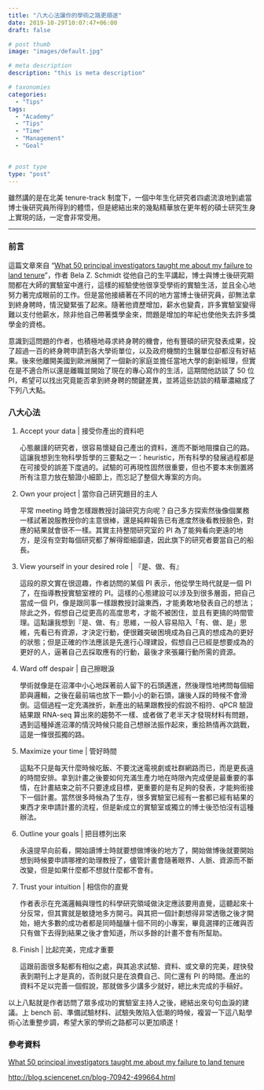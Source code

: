 ```yaml
---
title: "八大心法讓你的學術之路更順遂"
date: 2019-10-29T10:07:47+06:00
draft: false

# post thumb
image: "images/default.jpg"

# meta description
description: "this is meta description"

# taxonomies
categories:
  - "Tips"
tags:
  - "Academy"
  - "Tips"
  - "Time"
  - "Management"
  - "Goal"


# post type
type: "post"
---
```

雖然講的是在北美 tenure-track 制度下，一個中年生化研究者四處流浪地到處當博士後研究員所得到的體悟，但是總結出來的幾點精華放在更年輕的碩士研究生身上實現的話，一定會非常受用。

---

### 前言

這篇文章來自 “[What 50 principal investigators taught me about my failure to land tenure](https://www.nature.com/articles/d41586-019-00560-9)”，作者 Bela Z. Schmidt 從他自己的生平講起，博士與博士後研究期間都在大師的實驗室中進行，這樣的經驗使他很享受學術的實驗生活，並且全心地努力著完成眼前的工作。但是當他接續著在不同的地方當博士後研究員，卻無法拿到終身聘時，情況變緊張了起來。隨著他資歷增加，薪水也變貴，許多實驗室變得難以支付他薪水，除非他自己帶著獎學金來，問題是增加的年紀也使他失去許多獎學金的資格。

意識到這問題的作者，也積極地尋求終身聘的機會，他有豐碩的研究發表成果，投了超過一百的終身聘申請到各大學術單位，以及政府機關的生醫單位卻都沒有好結果。後來他離開美國到歐洲展開了一個新的家庭並擔任當地大學的創新經理，但實在是不適合所以還是離職並開始了現在的專心寫作的生活，這期間他訪談了 50 位 PI，希望可以找出究竟能否拿到終身聘的關鍵差異，並將這些訪談的精華濃縮成了下列八大點。

### 八大心法

1. Accept your data | 接受你產出的資料吧

    心態嚴謹的研究者，很容易懷疑自己產出的資料，進而不斷地阻擋自己的路。這讓我想到生物科學哲學的三要點之一：heuristic，所有科學的發展過程都是在可接受的誤差下度過的。試驗的可再現性固然很重要，但也不要本末倒置將所有注意力放在驗證小細節上，而忘記了整個大專案的方向。

2. Own your project | 當你自己研究題目的主人

    平常 meeting 時會怎樣跟教授討論研究方向呢？自己多方探索然後像個業務一樣試著說服教授你的主意很棒，還是純粹報告已有進度然後看教授臉色，對應的結果就會很不一樣。其實主持整間研究室的 PI 為了能夠看向更遠的地方，是沒有空對每個研究都了解得鉅細靡遺，因此旗下的研究者要當自己的船長。

3. View yourself in your desired role | 『是、做、有』

    這段的原文實在很逗趣，作者訪問的某個 PI 表示，他從學生時代就是一個 PI 了，在指導教授實驗室裡的 PI。這樣的心態建設可以涉及到很多層面，把自己當成一個 PI，像是跟同事一樣跟教授討論東西，才能勇敢地發表自己的想法；除此之外，假想自己從更高的高度思考，才能不被困住，並且有更搞的時間管理。這點讓我想到『是、做、有』思維，一般人容易陷入「有、做、是」思維，先看已有資源，才決定行動，便很難突破困境成為自己真的想成為的更好的狀態；但是正確的作法應該是先進行心理建設，假想自己已經是想要成為的更好的人，逼著自己去採取應有的行動，最後才來張羅行動所需的資源。

4. Ward off despair | 自己擦眼淚

    學術就像是在沼澤中小心地踩著前人留下的石頭邁進，然後理性地拷問每個細節與邏輯，之後在最前端也放下一顆小小的新石頭，讓後人踩的時候不會滑倒。這個過程一定充滿挫折，新產出的結果跟教授的假說不相符、qPCR 驗證結果跟 RNA-seq 算出來的趨勢不一樣、或者做了老半天才發現材料有問題，遇到這種掉進沼澤的情況時候只能自己想辦法振作起來，重拾熱情再次跳戰，這是一條很孤獨的路。

5. Maximize your time | 管好時間

    這點不只是每天什麼時候吃飯、不要沈迷電視劇或社群網路而已，而是更長遠的時間安排。拿到計畫之後要如何充滿生產力地在時限內完成便是最重要的事情，在計畫結束之前不只要達成目標，更重要的是有足夠的發表，才能夠銜接下一個計畫。當然很多時候為了生存，很多實驗室已經有一套都已經有結果的東西才來申請計畫的流程，但是新成立的實驗室或獨立的博士後恐怕沒有這種辦法。

6. Outline your goals | 把目標列出來

    永遠提早向前看，開始讀博士時就要想做博後的地方了，開始做博後就要開始想到時候要申請哪裡的助理教授了，儘管計畫會隨著眼界、人脈、資源而不斷改變，但是如果什麼都不想就什麼都不會有。

7. Trust your intuition | 相信你的直覺

    作者表示在充滿邏輯與理性的科學研究領域做決定應該要用直覺，這聽起來十分反常，但其實就是敏捷地多方開弓。與其把一個計劃想得非常透徹之後才開始，絕大多數的成功者都是同時醞釀十個不同的小專案，畢竟選擇的正確與否只有做下去得到結果之後才會知道，所以多餘的計畫不會有所幫助。

8. Finish | 比起完美，完成才重要

    這跟前面很多點都有相似之處，與其追求試驗、資料、或文章的完美，趕快發表到期刊上才是真的，否則就只是在浪費自己、同仁還有 PI 的時間。產出的資料不足以完善一個假說，那就做多少講多少就好，總比未完成的手稿好。

以上八點就是作者訪問了眾多成功的實驗室主持人之後，總結出來句句血淚的建議。上 bench 前、準備試驗材料、試驗失敗陷入低潮的時候，複習一下這八點學術心法重整步調，希望大家的學術之路都可以更加順遂！

### 參考資料

[What 50 principal investigators taught me about my failure to land tenure](https://www.nature.com/articles/d41586-019-00560-9)

http://blog.sciencenet.cn/blog-70942-499664.html
